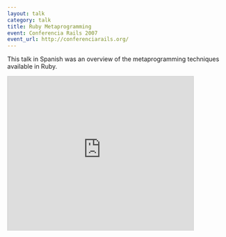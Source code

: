 ```yaml
---
layout: talk
category: talk
title: Ruby Metaprogramming
event: Conferencia Rails 2007
event_url: http://conferenciarails.org/
---
```


This talk in Spanish was an overview of the metaprogramming techniques available in Ruby.

<iframe src="http://www.slideshare.net/slideshow/embed_code/177022" width="427" height="356" frameborder="0" marginwidth="0" marginheight="0" scrolling="no" style="border:1px solid #CCC;border-width:1px 1px 0;margin-bottom:5px" allowfullscreen webkitallowfullscreen mozallowfullscreen> </iframe>